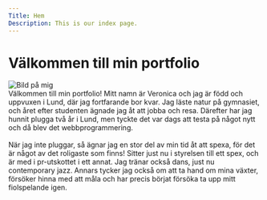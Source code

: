```yaml
---
Title: Hem
Description: This is our index page.
---
```


Välkommen till min portfolio
==========================

![Bild på mig](%assets_url%/img/me.jpg)<br>
Välkommen till min portfolio! Mitt namn är Veronica och jag är född och uppvuxen i Lund, där jag fortfarande bor kvar. Jag läste natur på gymnasiet, och året efter studenten ägnade jag åt att jobba och resa. Därefter har jag hunnit plugga två år i Lund, men tyckte det var dags att testa på något nytt och då blev det webbprogrammering. <br><br>
När jag inte pluggar, så ägnar jag en stor del av min tid åt att spexa, för det är något av det roligaste som finns! Sitter just nu i styrelsen till ett spex, och är med i pr-utskottet i ett annat. Jag tränar också dans, just nu contemporary jazz. Annars tycker jag också om att ta hand om mina växter, försöker hinna med att måla och har precis börjat försöka ta upp mitt fiolspelande igen.
